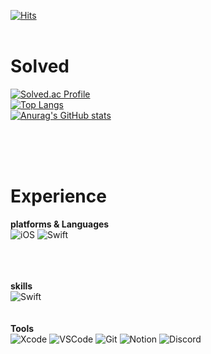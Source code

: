 [![Hits](https://hits.seeyoufarm.com/api/count/incr/badge.svg?url=https%3A%2F%2Fgithub.com%2Fgjbae1212%2Fgnjs224&count_bg=%2379C83D&title_bg=%23555555&icon=&icon_color=%23E7E7E7&title=hits&edge_flat=false)](https://hits.seeyoufarm.com)
 <br/><br/>
 # Solved
 [![Solved.ac Profile](http://mazassumnida.wtf/api/v2/generate_badge?boj=ben224)](https://solved.ac/ben224/)
 <br/>
 [![Top Langs](https://github-readme-stats.vercel.app/api/top-langs/?username=gnjs224)](https://github.com/anuraghazra/github-readme-stats)
 <br/>
[![Anurag's GitHub stats](https://github-readme-stats.vercel.app/api?username=gnjs224)](https://github.com/anuraghazra/github-readme-stats) 


 <br/><br/><br/>
 # Experience
**platforms & Languages**  
![iOS](https://img.shields.io/badge/iOS-000000.svg?&style=for-the-badge&logo=iOS&logoColor=white)
![Swift](https://img.shields.io/badge/Swift-F05138.svg?&style=for-the-badge&logo=Swift&logoColor=white)

<br/><br/><br/>
**skills**  
![Swift](https://img.shields.io/badge/Swift-F05138.svg?&style=for-the-badge&logo=Swift&logoColor=white)
<br/><br/><br/>
**Tools**  
![Xcode](https://img.shields.io/badge/Xcode-147EFB.svg?&style=for-the-badge&logo=Xcode&logoColor=white)
![VSCode](https://img.shields.io/badge/VSCode-007ACC.svg?&style=for-the-badge&logo=VisualStudioCode&logoColor=white)
![Git](https://img.shields.io/badge/Git-F05032.svg?&style=for-the-badge&logo=Git&logoColor=white)
![Notion](https://img.shields.io/badge/Notion-000000.svg?&style=for-the-badge&logo=Notion&logoColor=white)
![Discord](https://img.shields.io/badge/Discord-5865F2.svg?&style=for-the-badge&logo=Discord&logoColor=white)

